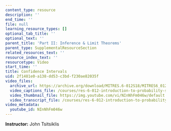 ```yaml
---
content_type: resource
description: ''
end_time: ''
file: null
learning_resource_types: []
optional_tab_title: ''
optional_text: ''
parent_title: 'Part II: Inference & Limit Theorems'
parent_type: SupplementalResourceSection
related_resources_text: ''
resource_index_text: ''
resourcetype: Video
start_time: ''
title: Confidence Intervals
uid: 2f1481e0-a138-dd53-c3bd-f230ae82035f
video_files:
  archive_url: https://archive.org/download/MITRES.6-012S18/MITRES6_012S18_L20-05_300k.mp4
  video_captions_file: /courses/res-6-012-introduction-to-probability-spring-2018/b80faeeec7fa5e1dbab4059c93ac3b86_NInNhFm046w.vtt
  video_thumbnail_file: https://img.youtube.com/vi/NInNhFm046w/default.jpg
  video_transcript_file: /courses/res-6-012-introduction-to-probability-spring-2018/c5ae72fd3a1c8bb116d92acfc3ac5244_NInNhFm046w.pdf
video_metadata:
  youtube_id: NInNhFm046w
---
```


**Instructor:** John Tsitsiklis
